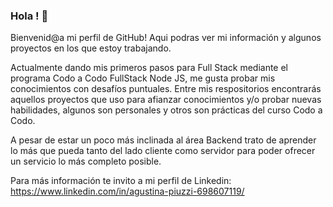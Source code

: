 ### Hola ! 👋

Bienvenid@a mi perfil de GitHub! Aqui podras ver mi información y algunos proyectos en los que estoy trabajando. 

Actualmente dando mis primeros pasos para Full Stack mediante el programa Codo a Codo FullStack Node JS, me gusta probar mis conocimientos con desafíos puntuales. Entre mis respositorios encontrarás aquellos proyectos que uso para afianzar conocimientos y/o probar nuevas habilidades, algunos son personales y otros son prácticas del curso Codo a Codo. 

A pesar de estar un poco más inclinada al área Backend trato de aprender lo más que pueda tanto del lado cliente como servidor para poder ofrecer un servicio lo más completo posible. 

Para más información te invito a mi perfil de Linkedin: https://www.linkedin.com/in/agustina-piuzzi-698607119/



<!--
**AgusBelP/AgusBelP** is a ✨ _special_ ✨ repository because its `README.md` (this file) appears on your GitHub profile.

Here are some ideas to get you started:

- 🔭 I’m currently working on ...
- 🌱 I’m currently learning ...
- 👯 I’m looking to collaborate on ...
- 🤔 I’m looking for help with ...
- 💬 Ask me about ...
- 📫 How to reach me: ...
- 😄 Pronouns: ...
- ⚡ Fun fact: ...
-->

